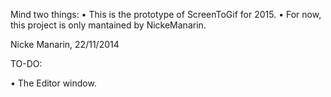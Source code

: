 ﻿Mind two things:
• This is the prototype of ScreenToGif for 2015. 
• For now, this project is only mantained by NickeManarin.


Nicke Manarin, 22/11/2014

TO-DO:

• The Editor window. 
